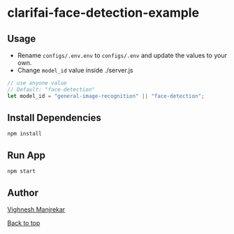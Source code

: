 # clarifai-face-detection-example

## Usage

- Rename `configs/.env.env` to `configs/.env` and update the values to your own.
- Change `model_id` value inside ./server.js

```javascript
// use anyone value
// Default: "face-detection"
let model_id = "general-image-recognition" || "face-detection";
```

## Install Dependencies

```
npm install
```

## Run App

```
npm start
```

## Author

[Vighnesh Manjrekar](https://github.com/VighneshManjrekar)

[Back to top](#clarifai-face-detection-example)
